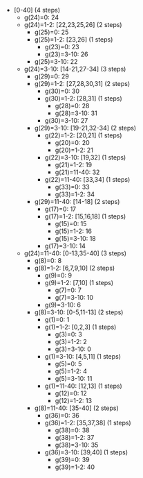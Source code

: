 * [0-40] (4 steps)
  * g(24)=0: 24
  * g(24)=1-2: [22,23,25,26] (2 steps)
    * g(25)=0: 25
    * g(25)=1-2: [23,26] (1 steps)
      * g(23)=0: 23
      * g(23)=3-10: 26
    * g(25)=3-10: 22
  * g(24)=3-10: [14-21,27-34] (3 steps)
    * g(29)=0: 29
    * g(29)=1-2: [27,28,30,31] (2 steps)
      * g(30)=0: 30
      * g(30)=1-2: [28,31] (1 steps)
        * g(28)=0: 28
        * g(28)=3-10: 31
      * g(30)=3-10: 27
    * g(29)=3-10: [19-21,32-34] (2 steps)
      * g(22)=1-2: [20,21] (1 steps)
        * g(20)=0: 20
        * g(20)=1-2: 21
      * g(22)=3-10: [19,32] (1 steps)
        * g(21)=1-2: 19
        * g(21)=11-40: 32
      * g(22)=11-40: [33,34] (1 steps)
        * g(33)=0: 33
        * g(33)=1-2: 34
    * g(29)=11-40: [14-18] (2 steps)
      * g(17)=0: 17
      * g(17)=1-2: [15,16,18] (1 steps)
        * g(15)=0: 15
        * g(15)=1-2: 16
        * g(15)=3-10: 18
      * g(17)=3-10: 14
  * g(24)=11-40: [0-13,35-40] (3 steps)
    * g(8)=0: 8
    * g(8)=1-2: [6,7,9,10] (2 steps)
      * g(9)=0: 9
      * g(9)=1-2: [7,10] (1 steps)
        * g(7)=0: 7
        * g(7)=3-10: 10
      * g(9)=3-10: 6
    * g(8)=3-10: [0-5,11-13] (2 steps)
      * g(1)=0: 1
      * g(1)=1-2: [0,2,3] (1 steps)
        * g(3)=0: 3
        * g(3)=1-2: 2
        * g(3)=3-10: 0
      * g(1)=3-10: [4,5,11] (1 steps)
        * g(5)=0: 5
        * g(5)=1-2: 4
        * g(5)=3-10: 11
      * g(1)=11-40: [12,13] (1 steps)
        * g(12)=0: 12
        * g(12)=1-2: 13
    * g(8)=11-40: [35-40] (2 steps)
      * g(36)=0: 36
      * g(36)=1-2: [35,37,38] (1 steps)
        * g(38)=0: 38
        * g(38)=1-2: 37
        * g(38)=3-10: 35
      * g(36)=3-10: [39,40] (1 steps)
        * g(39)=0: 39
        * g(39)=1-2: 40
